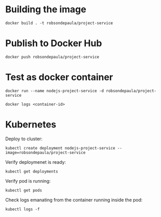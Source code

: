 # Building the image
```
docker build . -t robsondepaula/project-service
```
# Publish to Docker Hub
```
docker push robsondepaula/project-service
```
# Test as docker container
```
docker run --name nodejs-project-service -d robsondepaula/project-service
```
```
docker logs <container-id>
```
# Kubernetes
Deploy to cluster:
```
kubectl create deployment nodejs-project-service --image=robsondepaula/project-service
```
Verify deploymenet is ready:
```
kubectl get deployments
```
Verify pod is running:
```
kubectl get pods
```
Check logs emanating from the container running inside the pod:
```
kubectl logs -f 
```